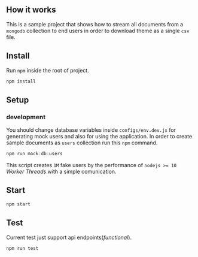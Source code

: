 ## How it works

This is a sample project that shows how to stream all documents from a `mongodb` collection
to end users in order to download theme as a
single `csv` file.


## Install

Run `npm` inside the root of project.

```javascript
npm install
```

## Setup

### development

You should change database variables inside
`configs/env.dev.js` for generating mock users and also for using the application.
In order to create sample documents as `users` collection run this `npm` command.

```javascript
npm run mock:db:users
```

This script creates `1M` fake users by the performance of `nodejs >= 10` *Worker Threads* with a simple comunication.

## Start

```javascript
npm start
```

## Test

Current test just support api endpoints(*functional*).

```javascript
npm run test
```